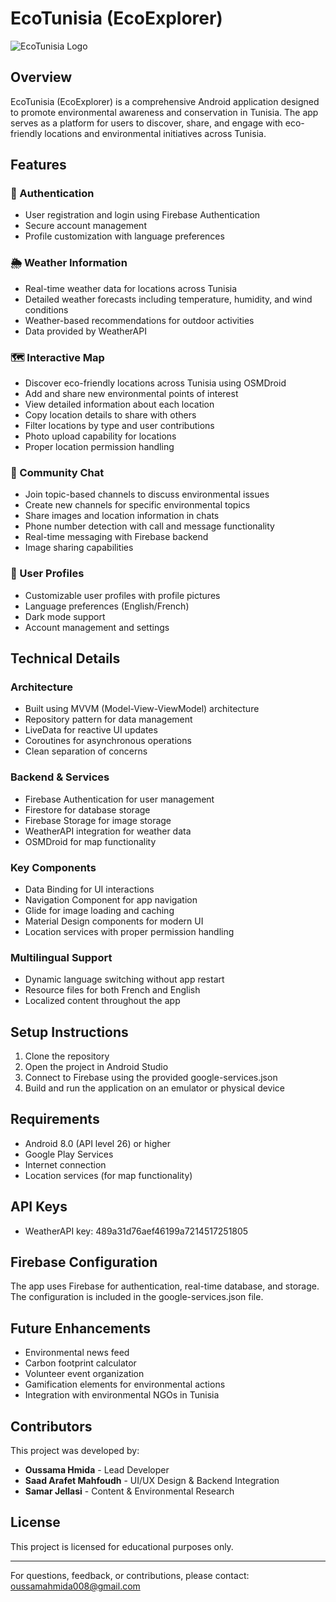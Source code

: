 # EcoTunisia (EcoExplorer)

![EcoTunisia Logo](app/src/main/res/mipmap-xxxhdpi/ic_launcher.png)

## Overview

EcoTunisia (EcoExplorer) is a comprehensive Android application designed to promote environmental awareness and conservation in Tunisia. The app serves as a platform for users to discover, share, and engage with eco-friendly locations and environmental initiatives across Tunisia.

## Features

### 🔐 Authentication
- User registration and login using Firebase Authentication
- Secure account management
- Profile customization with language preferences

### 🌦️ Weather Information
- Real-time weather data for locations across Tunisia
- Detailed weather forecasts including temperature, humidity, and wind conditions
- Weather-based recommendations for outdoor activities
- Data provided by WeatherAPI

### 🗺️ Interactive Map
- Discover eco-friendly locations across Tunisia using OSMDroid
- Add and share new environmental points of interest
- View detailed information about each location
- Copy location details to share with others
- Filter locations by type and user contributions
- Photo upload capability for locations
- Proper location permission handling

### 💬 Community Chat
- Join topic-based channels to discuss environmental issues
- Create new channels for specific environmental topics
- Share images and location information in chats
- Phone number detection with call and message functionality
- Real-time messaging with Firebase backend
- Image sharing capabilities

### 👤 User Profiles
- Customizable user profiles with profile pictures
- Language preferences (English/French)
- Dark mode support
- Account management and settings

## Technical Details

### Architecture
- Built using MVVM (Model-View-ViewModel) architecture
- Repository pattern for data management
- LiveData for reactive UI updates
- Coroutines for asynchronous operations
- Clean separation of concerns

### Backend & Services
- Firebase Authentication for user management
- Firestore for database storage
- Firebase Storage for image storage
- WeatherAPI integration for weather data
- OSMDroid for map functionality

### Key Components
- Data Binding for UI interactions
- Navigation Component for app navigation
- Glide for image loading and caching
- Material Design components for modern UI
- Location services with proper permission handling

### Multilingual Support
- Dynamic language switching without app restart
- Resource files for both French and English
- Localized content throughout the app

## Setup Instructions

1. Clone the repository
2. Open the project in Android Studio
3. Connect to Firebase using the provided google-services.json
4. Build and run the application on an emulator or physical device

## Requirements

- Android 8.0 (API level 26) or higher
- Google Play Services
- Internet connection
- Location services (for map functionality)

## API Keys
- WeatherAPI key: 489a31d76aef46199a7214517251805

## Firebase Configuration
The app uses Firebase for authentication, real-time database, and storage. The configuration is included in the google-services.json file.

## Future Enhancements

- Environmental news feed
- Carbon footprint calculator
- Volunteer event organization
- Gamification elements for environmental actions
- Integration with environmental NGOs in Tunisia

## Contributors

This project was developed by:

- **Oussama Hmida** - Lead Developer
- **Saad Arafet Mahfoudh** - UI/UX Design & Backend Integration
- **Samar Jellasi** - Content & Environmental Research

## License

This project is licensed for educational purposes only.

---

For questions, feedback, or contributions, please contact: [oussamahmida008@gmail.com](mailto:oussamahmida008@gmail.com)
